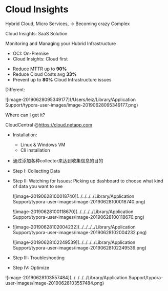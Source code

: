 

# Cloud Insights

Hybrid Cloud, Micro Services, -> Becoming crazy Complex



Cloud Insights: SaaS Solution

Monitoring and Managing your Hubrid Infrastructure



- OCI: On-Premise
- Cloud Insights: Cloud first



* Reduce MTTR up to **90%**
* Reduce Cloud Costs avg **33%**
* Prevent up to **80%** Cloud Infrastructure issues



Different:



![image-20190628095349177](/Users/leiz/Library/Application Support/typora-user-images/image-20190628095349177.png)



Where can I get it?

CloudCentral @https://cloud.netapp.com



- Installation: 

  * Linux & Windows VM
  * Cli installation

- 通过添加各种collector来达到收集信息的目的

- Step I: Collecting Data

- Step II: Watching for Issues: Picking up dashboard to choose what kind of data you want to see

  

  ![image-20190628100018740](../../../../Library/Application Support/typora-user-images/image-20190628100018740.png)

  

  ![image-20190628100118670](../../../../Library/Application Support/typora-user-images/image-20190628100118670.png)

- ![image-20190628102004232](../../../../Library/Application Support/typora-user-images/image-20190628102004232.png)

  

  ![image-20190628102249539](../../../../Library/Application Support/typora-user-images/image-20190628102249539.png)

- Step III: Troubleshooting

- Step IV: Optimize





![image-20190628103557484](../../../../Library/Application Support/typora-user-images/image-20190628103557484.png)





